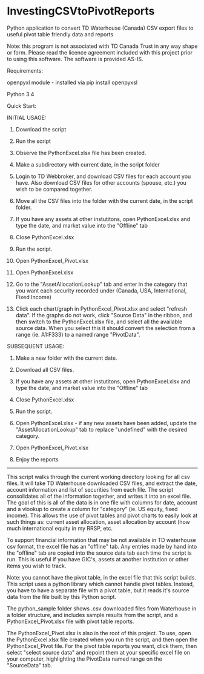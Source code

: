 # InvestingCSVtoPivotReports
Python application to convert TD Waterhouse (Canada) CSV export files to useful pivot table friendly data and reports

Note: this program is not associated with TD Canada Trust in any way shape or form.
Please read the licence agreement included with this project prior to using this software. The software is provided AS-IS.

Requirements:

openpyxl module - installed via pip install openpyxsl

Python 3.4

Quick Start:

INITIAL USAGE:
1. Download the script

2. Run the script

3. Observe the PythonExcel.xlsx file has been created.
 
4. Make a subdirectory with current date, in the script folder

5. Login to TD Webbroker, and download CSV files for each account you have. Also download CSV files for other accounts (spouse, etc.) you wish to be compared together.

6. Move all the CSV files into the folder with the current date, in the script folder.

7. If you have any assets at other instutitons, open PythonExcel.xlsx and type the date, and market value into the "Offline" tab

8. Close PythonExcel.xlsx

9. Run the script.

10. Open PythonExcel_Pivot.xlsx

11. Open PythonExcel.xlsx

12. Go to the "AssetAllocationLookup" tab and enter in the category that you want each security recorded under (Canada, USA, International, Fixed Income)

12. Click each chart/graph in PythonExcel_Pivot.xlsx and select "refresh data". If the graphs do not work, click "Source Data" in the ribbon, and then switch to the PythonExcel.xlsx file, and select all the available source data. When you select this it should convert the selection from a range (ie. A1:F333) to a named range "PivotData".

SUBSEQUENT USAGE:
1. Make a new folder with the current date.

2. Download all CSV files.

3. If you have any assets at other instutitons, open PythonExcel.xlsx and type the date, and market value into the "Offline" tab

4. Close PythonExcel.xlsx

5. Run the script.

6. Open PythonExcel.xlsx - if any new assets have been added, update the "AssetAllocationLookup" tab to replace "undefined" with the desired category.

7. Open PythonExcel_Pivot.xlsx

8. Enjoy the reports

--------------------------------------------------------

This script walks through the current working directory
looking for all csv files. It will take TD Waterhouse
downloaded CSV files, and extract the date, account information
and list of securities from each file. The script consolidates
all of the information together, and writes it into an
excel file. The goal of this is all of the data is in one file
with columns for date, account and a vlookup to create a column
for "category" (ie. US equity, fixed income). This allows the use of
pivot tables and pivot charts to easily look at such things as:
current asset allocation, asset allocation by account (how much
international equity in my RRSP, etc.

To support financial information that may be not available
in TD waterhouse csv format, the excel file has an "offline" tab.
Any entries made by hand into the "offline" tab are copied into
the source data tab each time the script is run. This is useful
if you have GIC's, assets at another institution or other items
you wish to track.

Note: you cannot have the pivot table, in the excel file that
this script builds. This script uses a python library which
cannot handle pivot tables. Instead, you have to have a separate
file with a pivot table, but it reads it's source data
from the file built by this Python script.

The python_sample folder shows .csv downloaded files from Waterhouse
in a folder structure, and includes sample results from the script,
and a PythonExcel_Pivot.xlsx file with pivot table reports.

The PythonExcel_Pivot.xlsx is also in the root of this project. To
use, open the PythonExcel.xlsx file created when you run the script,
and then open the PythonExcel_Pivot file. For the pivot table reports
you want, click them, then select "select source data" and repoint
them at your specific excel file on your computer, highlighting the
PivotData named range on the "SourceData" tab.

